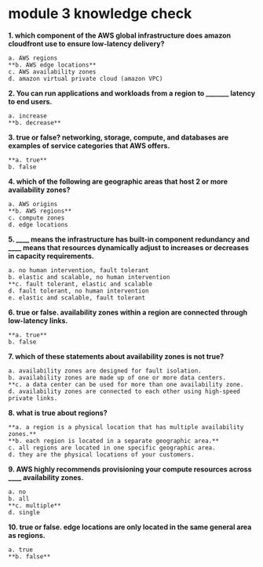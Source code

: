 # module 3 knowledge check

__1. which component of the AWS global infrastructure does amazon cloudfront use to ensure low-latency delivery?__

    a. AWS regions
    **b. AWS edge locations**
    c. AWS availability zones
    d. amazon virtual private cloud (amazon VPC)

**2. You can run applications and workloads from a region to _______ latency to end users.**

    a. increase
    **b. decrease**

__3. true or false? networking, storage, compute, and databases are examples of service categories that AWS offers.__

    **a. true**
    b. false

__4. which of the following are geographic areas that host 2 or more availability zones?__

    a. AWS origins
    **b. AWS regions**
    c. compute zones
    d. edge locations

**5. ____ means the infrastructure has built-in component redundancy and ____ means that resources dynamically adjust to increases or decreases in capacity requirements.**

    a. no human intervention, fault tolerant
    b. elastic and scalable, no human intervention
    **c. fault tolerant, elastic and scalable
    d. fault tolerant, no human intervention
    e. elastic and scalable, fault tolerant

__6. true or false. availability zones within a region are connected through low-latency links.__

    **a. true**
    b. false

__7. which of these statements about availability zones is not true?__ 

    a. availability zones are designed for fault isolation.
    b. availability zones are made up of one or more data centers.
    **c. a data center can be used for more than one availability zone.
    d. availability zones are connected to each other using high-speed private links.

__8. what is true about regions?__

    **a. a region is a physical location that has multiple availability zones.**
    **b. each region is located in a separate geographic area.**
    c. all regions are located in one specific geographic area.
    d. they are the physical locations of your customers.

**9. AWS highly recommends provisioning your compute resources across ____ availability zones.**

    a. no
    b. all
    **c. multiple**
    d. single

__10. true or false. edge locations are only located in the same general area as regions.__

    a. true
    **b. false**